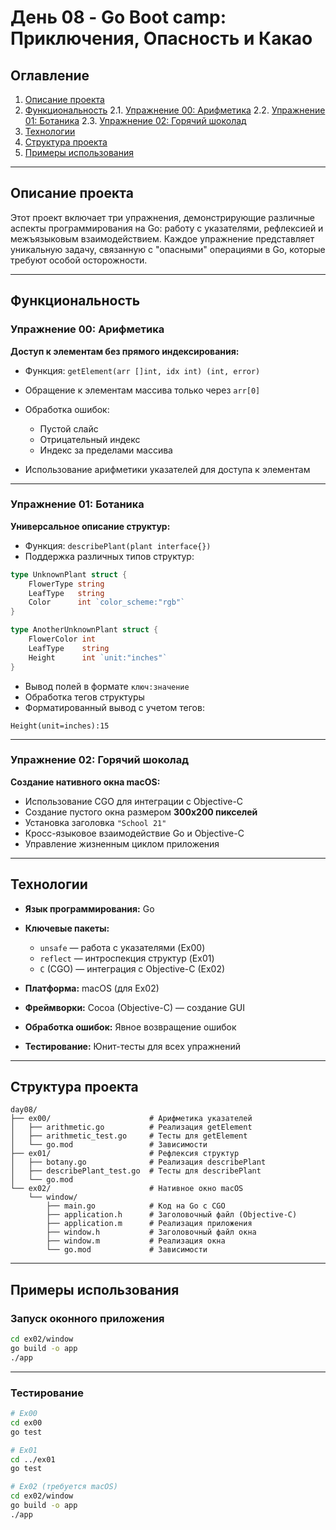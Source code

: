 # День 08 - Go Boot camp: Приключения, Опасность и Какао

## Оглавление

1. [Описание проекта](#описание-проекта)
2. [Функциональность](#функциональность)
   2.1. [Упражнение 00: Арифметика](#упражнение-00-арифметика)
   2.2. [Упражнение 01: Ботаника](#упражнение-01-ботаника)
   2.3. [Упражнение 02: Горячий шоколад](#упражнение-02-горячий-шоколад)
3. [Технологии](#технологии)
4. [Структура проекта](#структура-проекта)
5. [Примеры использования](#примеры-использования)

---

## Описание проекта

Этот проект включает три упражнения, демонстрирующие различные аспекты программирования на Go: работу с указателями, рефлексией и межъязыковым взаимодействием. Каждое упражнение представляет уникальную задачу, связанную с "опасными" операциями в Go, которые требуют особой осторожности.

---

## Функциональность

### Упражнение 00: Арифметика

**Доступ к элементам без прямого индексирования:**

* Функция: `getElement(arr []int, idx int) (int, error)`
* Обращение к элементам массива только через `arr[0]`
* Обработка ошибок:

  * Пустой слайс
  * Отрицательный индекс
  * Индекс за пределами массива
* Использование арифметики указателей для доступа к элементам

---

### Упражнение 01: Ботаника

**Универсальное описание структур:**

* Функция: `describePlant(plant interface{})`
* Поддержка различных типов структур:

```go
type UnknownPlant struct {
    FlowerType string
    LeafType   string
    Color      int `color_scheme:"rgb"`
}

type AnotherUnknownPlant struct {
    FlowerColor int
    LeafType    string
    Height      int `unit:"inches"`
}
```

* Вывод полей в формате `ключ:значение`
* Обработка тегов структуры
* Форматированный вывод с учетом тегов:

```
Height(unit=inches):15
```

---

### Упражнение 02: Горячий шоколад

**Создание нативного окна macOS:**

* Использование CGO для интеграции с Objective-C
* Создание пустого окна размером **300x200 пикселей**
* Установка заголовка `"School 21"`
* Кросс-языковое взаимодействие Go и Objective-C
* Управление жизненным циклом приложения

---

## Технологии

* **Язык программирования:** Go
* **Ключевые пакеты:**

  * `unsafe` — работа с указателями (Ex00)
  * `reflect` — интроспекция структур (Ex01)
  * `C` (CGO) — интеграция с Objective-C (Ex02)
* **Платформа:** macOS (для Ex02)
* **Фреймворки:** Cocoa (Objective-C) — создание GUI
* **Обработка ошибок:** Явное возвращение ошибок
* **Тестирование:** Юнит-тесты для всех упражнений

---

## Структура проекта

```
day08/
├── ex00/                      # Арифметика указателей
│   ├── arithmetic.go          # Реализация getElement
│   ├── arithmetic_test.go     # Тесты для getElement
│   └── go.mod                 # Зависимости
├── ex01/                      # Рефлексия структур
│   ├── botany.go              # Реализация describePlant
│   ├── describePlant_test.go  # Тесты для describePlant
│   └── go.mod
└── ex02/                      # Нативное окно macOS
    └── window/
        ├── main.go            # Код на Go с CGO
        ├── application.h      # Заголовочный файл (Objective-C)
        ├── application.m      # Реализация приложения
        ├── window.h           # Заголовочный файл окна
        ├── window.m           # Реализация окна
        └── go.mod             # Зависимости
```

---

## Примеры использования

### Запуск оконного приложения

```sh
cd ex02/window
go build -o app
./app
```

---

### Тестирование

```sh
# Ex00
cd ex00
go test

# Ex01
cd ../ex01
go test

# Ex02 (требуется macOS)
cd ex02/window
go build -o app
./app
```
